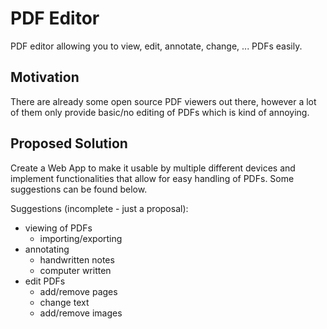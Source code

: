 # PDF Editor

PDF editor allowing you to view, edit, annotate, change, ... PDFs easily.

## Motivation

There are already some open source PDF viewers out there, however a lot of them only provide basic/no editing of PDFs which is kind of annoying.

## Proposed Solution

Create a Web App to make it usable by multiple different devices and implement functionalities that allow for easy handling of PDFs. Some suggestions can be found below.

Suggestions (incomplete - just a proposal):
- viewing of PDFs
  - importing/exporting
- annotating
  - handwritten notes
  - computer written
- edit PDFs
  - add/remove pages
  - change text
  - add/remove images
